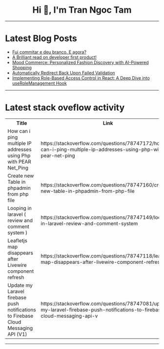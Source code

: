 <h1 align="center">Hi 👋, I'm Tran Ngoc Tam</h1>

---

# Latest Blog Posts 
<!-- BLOG-POST-LIST:START -->
- [Fui commitar e deu branco. E agora?](https://dev.to/guim/fui-commitar-e-deu-branco-e-agora-2ne1)
- [A Brilliant read on developer first product!](https://dev.to/shubhsk/a-brilliant-read-on-developer-first-product-4odo)
- [Mood Commerce: Personalized Fashion Discovery with AI-Powered Shopping](https://dev.to/asyncerror/mood-commerce-personalized-fashion-discovery-with-ai-powered-shopping-1ig6)
- [Automatically Redirect Back Upon Failed Validation](https://dev.to/ghulam_mujtaba_247/automatically-redirect-back-upon-failed-validation-4lhe)
- [Implementing Role-Based Access Control in React: A Deep Dive into useRoleManagement Hook](https://dev.to/veaceslav/implementing-role-based-access-control-in-react-a-deep-dive-into-userolemanagement-hook-129i)
<!-- BLOG-POST-LIST:END -->

---

# Latest stack oveflow activity
<table>
  <tr><th>Title</th><th>Link</th></tr>
  <!-- STACKOVERFLOW:START --><tr><td>How can i ping multiple IP addresses using Php with PEAR Net_Ping</td><td>https://stackoverflow.com/questions/78747172/how-can-i-ping-multiple-ip-addresses-using-php-with-pear-net-ping</td></tr><tr><td>Create new Table in phpadmin from php file</td><td>https://stackoverflow.com/questions/78747160/create-new-table-in-phpadmin-from-php-file</td></tr><tr><td>Looping in laravel &lpar; review and comment system &rpar;</td><td>https://stackoverflow.com/questions/78747149/looping-in-laravel-review-and-comment-system</td></tr><tr><td>Leafletjs map disappears after Livewire component refresh</td><td>https://stackoverflow.com/questions/78747118/leafletjs-map-disappears-after-livewire-component-refresh</td></tr><tr><td>Update my Laravel firebase push notifications to Firebase Cloud Messaging API &lpar;V1&rpar;</td><td>https://stackoverflow.com/questions/78747081/update-my-laravel-firebase-push-notifications-to-firebase-cloud-messaging-api-v</td></tr><!-- STACKOVERFLOW:END -->
</table>

---



